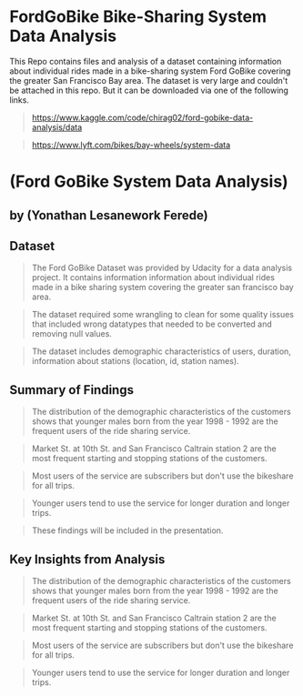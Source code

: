 # FordGoBike Bike-Sharing System Data Analysis
This Repo contains files and analysis of a dataset containing information about individual rides made in a bike-sharing system Ford GoBike covering the greater San Francisco Bay area. 
The dataset is very large and couldn't be attached in this repo. But it can be downloaded via one of the following links.
> https://www.kaggle.com/code/chirag02/ford-gobike-data-analysis/data

> https://www.lyft.com/bikes/bay-wheels/system-data

# (Ford GoBike System Data Analysis)
## by (Yonathan Lesanework Ferede)

## Dataset

> The Ford GoBike Dataset was provided by Udacity for a data analysis project. It contains information information about individual rides made in a bike sharing system covering the greater san francisco bay area.

> The dataset required some wrangling to clean for some quality issues that included wrong datatypes that needed to be converted and removing null values.

> The dataset includes demographic characteristics of users, duration, information about stations (location, id, station names).


## Summary of Findings

> The distribution of the demographic characteristics of the customers shows that younger males born from the year 1998 - 1992 are the frequent users of the ride sharing service.

> Market St. at 10th St. and San Francisco Caltrain station 2 are the most frequent starting and stopping stations of the customers.

> Most users of the service are subscribers but don't use the bikeshare for all trips.

> Younger users tend to use the service for longer duration and longer trips.

> These findings will be included in the presentation.


## Key Insights from Analysis

> The distribution of the demographic characteristics of the customers shows that younger males born from the year 1998 - 1992 are the frequent users of the ride sharing service.

> Market St. at 10th St. and San Francisco Caltrain station 2 are the most frequent starting and stopping stations of the customers.

> Most users of the service are subscribers but don't use the bikeshare for all trips.

> Younger users tend to use the service for longer duration and longer trips.
